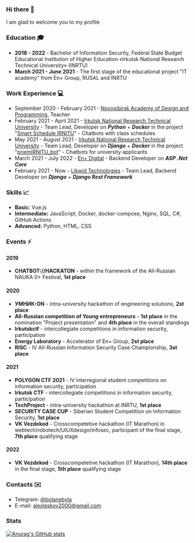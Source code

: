 ### Hi there 👋

I am glad to welcome you to my profile

### Education 🎓

- **2018 - 2022** - Bachelor of Information Security, Federal State Budget Educational Institution of Higher Education «Irkutsk National Research Technical University» (INRTU)
- **March 2021 - June 2021** - The first stage of the educational project "IT academy" from En+ Group, RUSAL and INRTU

### Work Experience 💻

- September 2020 - February 2021 - [Novosibirsk Academy of Design and Programming](https://nadip.ru/), Teacher
- February 2021 - April 2021 - [Irkutsk National Research Technical University](https://www.istu.edu/) - Team Lead, Developer on ***Python*** + ***Docker*** in the project "[Smart Schedule IRNITU](https://github.com/OneIdea-IRNITU/Smart-schedule-IRNITU)" - Chatbots with class schedules 
- May 2021 - August 2021 - [Irkutsk National Research Technical University](https://www.istu.edu/) - Team Lead, Developer on ***Django*** + ***Docker*** in the project "[priemIRNITU_bot](https://github.com/NaniB0ots/priemIRNITU_bot)" - Сhatbots for university applicants
- March 2021 - July 2022 - [En+ Digital](https://enplus.digital/) - Backend Developer on ***ASP .Net Core***
- February 2021 - Now - [Likwid Technologies](https://likwid.tech/) - Team Lead, Backend Developer on ***Django*** + ***Django Rest Framework*** 

### Skills 📈

- **Basic:** Vue.js
- **Intermediate:** JavaScript, Docker, docker-compose, Nginx, SQL, C#, GitHub Actions
- **Advanced:** Python, HTML, CSS

### Events ⚡

#### 2019
- **CHATBOT://HACKATON** - within the framework of the All-Russian NAUKA 0+ Festival, **1st place**

#### 2020
- **УМНИК-ON** - intra-university hackathon of engineering solutions, **2st place**
- **All-Russian competition of Young entrepreneurs** - **1st place** in the nomination "Project presentation" and **4th place** in the overall standings
- **Irkutskctf** - intercollegiate competitions in information security, participation
- **Energy Laboratory** - Accelerator of En+ Group, **2st place**
- **RISC** - IV All-Russian Information Security Case Championship, **3st place**

#### 2021
- **POLYGON CTF 2021** - IV interregional student competitions on information security, participation
- **Irkutsk CTF** - intercollegiate competitions in information security, participation
- **TechProject** - intra-university hackathon at INRTU, **1st place** 
- **SECURITY CASE CUP** - Siberian Student Competition on Information Security, **1st place**
- **VK Vezdekod** - Crosscompetetive hackathon (IT Marathon) in webtech/robotech/UIUXdesign/infosec, participant of the final stage, **7th place** qualifying stage


#### 2022
- **VK Vezdekod** - Crosscompetetive hackathon (IT Marathon), **14th place** in the final stage, **5th place** qualifying stage

### Contacts ✉️
- Telegram: [@bolanebyla](http://t.me/bolanebyla)
- E-mail: [alexleskov2000@gmail.com](mailto:alexleskov2000@gmail.com)

### Stats
[![Anurag's GitHub stats](https://github-readme-stats.vercel.app/api?username=bolanebyla&theme=react)](https://github.com/anuraghazra/github-readme-stats)

